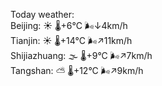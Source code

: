 Today weather:  
Beijing: ☀️   🌡️+6°C 🌬️↓4km/h  
Tianjin: ☀️   🌡️+14°C 🌬️↗11km/h  
Shijiazhuang: 🌫  🌡️+9°C 🌬️↗7km/h  
Tangshan: ⛅️  🌡️+12°C 🌬️↗9km/h  
